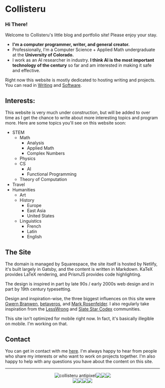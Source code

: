

# Collisteru

### Hi There!

Welcome to Collisteru's little blog and portfolio site! Please enjoy your stay.

- **I'm a computer programmer, writer, and general creator.**
- Professionally, I'm a Computer Science + Applied Math undergraduate at the **University of Colorado.**  
- I work as an AI researcher in industry. **I think AI is the most important technology of the century** so far and am interested in making it safe and effective.

Right now this website is mostly dedicated to hosting writing and projects. You can read in [Writing](/writing) and [Software](/software).

## Interests:

This website is very much under construction, but will be added to over time as I get the chance to write about more interesting topics and program more. Here are some topics you'll see on this website soon:

- STEM
    - Math
        - Analysis
        - Applied Math
        - Complex Numbers
    - Physics
    - CS
        - AI
        - Functional Programming
    - Theory of Computation
- Travel
- Humanities
    - Art
    - History
        - Europe
        - East Asia
        - United States
    - Linguistics
        - French
        - Latin
        - English

## The Site

The domain is managed by Squarespace, the site itself is hosted by Netlify, it's built largely in Gatsby, and the content is written in Markdown. KaTeX provides LaTeX rendering, and PrismJS provides code highlighting.

The design is inspired in part by late 90s / early 2000s web design and in part by 19th century typesetting. 

Design and inspiration-wise, the three biggest influences on this site were [Gwern Branwen](https://www.gwern.net/), [betaveros](https://beta.vero.site/), and [Mark Rosenfelder](https://zompist.com/). I also regularly take inspiration from the [LessWrong](https://www.lesswrong.com/) and [Slate Star Codex](https://slatestarcodex.com/) communities.

This site isn't optimized for mobile right now. In fact, it's basically illegible on mobile. I'm working on that.


## Contact

You can get in contact with me [here](../about). I'm always happy to hear from people who share my interests or who want to work on projects together. I'm also happy to help with any questions you have about the content on this site.


---
<!-- A flexbox all in a row, where all the images have a height of ten pixels. -->

<!-- Create a flexbox in a row where all the content grows out from the center. -->


<div style="display: flex; justify-content: center; align-item: center;">
    <img class="badge" title="collisteru antipixel" src="/badges/collisteru_antipixel.png" >
    <a class="badge" href="https://dimden.dev/"><img class="badge" src="/badges/dimden_antipixel.gif" ></a>
    <a class="badge" href="https://www.ashido.com/"><img class="badge" src="/badges/zarla_antipixel.gif"></a>
    <a class="badge" href="https://en.wikipedia.org/wiki/Help:Introduction"><img class="badge" src="/badges/wikipedia_antipixel.png"></a>
</div>
<div style="display: flex; justify-content: center; align-item: center;">
    <a class="badge" href="https://ardalambion.net/"><img class="badge" src="/badges/one_ring_ardalambion.gif"></a>
    <a class="badge" href="https://web.archive.org/web/20080220004411/http://gtmcknight.com/buttons/blogware.php"><img class="badge" src="/badges/mck_antipixel.gif" ></a>
    <img class="badge" src="/badges/american_antipixel.gif">
    <img class="badge" src="/badges/coffeepower.png">
</div>
<p><script type="text/javascript" src="//counter.websiteout.com/js/19/7/0/1"></script>

<br/>